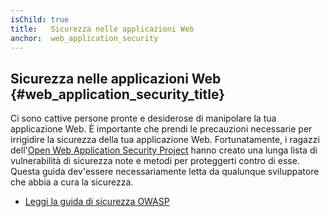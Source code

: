 ```yaml
---
isChild: true
title:   Sicurezza nelle applicazioni Web
anchor:  web_application_security
---
```


## Sicurezza nelle applicazioni Web {#web_application_security_title}

Ci sono cattive persone pronte e desiderose di manipolare la tua applicazione
Web. È importante che prendi le precauzioni necessarie per irrigidire la
sicurezza della tua applicazione Web. Fortunatamente, i ragazzi
dell'[Open Web Application Security Project][1] hanno creato una lunga lista di
vulnerabilità di sicurezza note e metodi per proteggerti contro di esse. Questa
guida dev'essere necessariamente letta da qualunque sviluppatore che abbia a
cura la sicurezza.

* [Leggi la guida di sicurezza OWASP][2]

[1]: https://www.owasp.org/
[2]: https://www.owasp.org/index.php/Guide_Table_of_Contents
